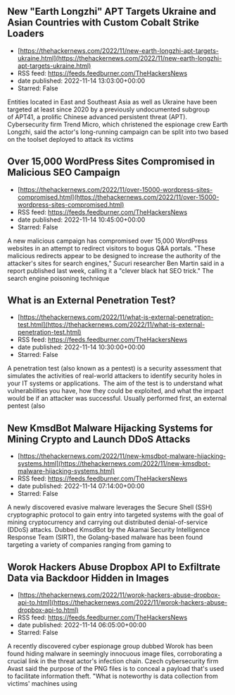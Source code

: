 ## New "Earth Longzhi" APT Targets Ukraine and Asian Countries with Custom Cobalt Strike Loaders
 - [https://thehackernews.com/2022/11/new-earth-longzhi-apt-targets-ukraine.html](https://thehackernews.com/2022/11/new-earth-longzhi-apt-targets-ukraine.html)
 - RSS feed: https://feeds.feedburner.com/TheHackersNews
 - date published: 2022-11-14 13:03:00+00:00
 - Starred: False

Entities located in East and Southeast Asia as well as Ukraine have been targeted at least since 2020 by a previously undocumented subgroup of APT41, a prolific Chinese advanced persistent threat (APT).
Cybersecurity firm Trend Micro, which christened the espionage crew Earth Longzhi, said the actor's long-running campaign can be split into two based on the toolset deployed to attack its victims

## Over 15,000 WordPress Sites Compromised in Malicious SEO Campaign
 - [https://thehackernews.com/2022/11/over-15000-wordpress-sites-compromised.html](https://thehackernews.com/2022/11/over-15000-wordpress-sites-compromised.html)
 - RSS feed: https://feeds.feedburner.com/TheHackersNews
 - date published: 2022-11-14 10:45:00+00:00
 - Starred: False

A new malicious campaign has compromised over 15,000 WordPress websites in an attempt to redirect visitors to bogus Q&amp;A portals.
"These malicious redirects appear to be designed to increase the authority of the attacker's sites for search engines," Sucuri researcher Ben Martin said in a report published last week, calling it a "clever black hat SEO trick."
The search engine poisoning technique

## What is an External Penetration Test?
 - [https://thehackernews.com/2022/11/what-is-external-penetration-test.html](https://thehackernews.com/2022/11/what-is-external-penetration-test.html)
 - RSS feed: https://feeds.feedburner.com/TheHackersNews
 - date published: 2022-11-14 10:30:00+00:00
 - Starred: False

A penetration test (also known as a pentest) is a security assessment that simulates the activities of real-world attackers to identify security holes in your IT systems or applications. 
The aim of the test is to understand what vulnerabilities you have, how they could be exploited, and what the impact would be if an attacker was successful.
Usually performed first, an external pentest (also

## New KmsdBot Malware Hijacking Systems for Mining Crypto and Launch DDoS Attacks
 - [https://thehackernews.com/2022/11/new-kmsdbot-malware-hijacking-systems.html](https://thehackernews.com/2022/11/new-kmsdbot-malware-hijacking-systems.html)
 - RSS feed: https://feeds.feedburner.com/TheHackersNews
 - date published: 2022-11-14 07:14:00+00:00
 - Starred: False

A newly discovered evasive malware leverages the Secure Shell (SSH) cryptographic protocol to gain entry into targeted systems with the goal of mining cryptocurrency and carrying out distributed denial-of-service (DDoS) attacks.
Dubbed KmsdBot by the Akamai Security Intelligence Response Team (SIRT), the Golang-based malware has been found targeting a variety of companies ranging from gaming to

## Worok Hackers Abuse Dropbox API to Exfiltrate Data via Backdoor Hidden in Images
 - [https://thehackernews.com/2022/11/worok-hackers-abuse-dropbox-api-to.html](https://thehackernews.com/2022/11/worok-hackers-abuse-dropbox-api-to.html)
 - RSS feed: https://feeds.feedburner.com/TheHackersNews
 - date published: 2022-11-14 06:05:00+00:00
 - Starred: False

A recently discovered cyber espionage group dubbed Worok has been found hiding malware in seemingly innocuous image files, corroborating a crucial link in the threat actor's infection chain.
Czech cybersecurity firm Avast said the purpose of the PNG files is to conceal a payload that's used to facilitate information theft.
"What is noteworthy is data collection from victims' machines using
